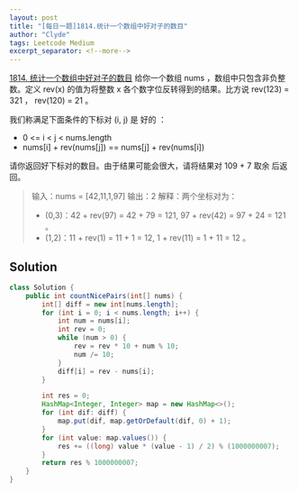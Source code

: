 ```yaml
---
layout: post
title: "[每日一题]1814.统计一个数组中好对子的数目"
author: "Clyde"
tags: Leetcode Medium
excerpt_separator: <!--more-->
---
```


[1814. 统计一个数组中好对子的数目](https://leetcode.cn/problems/count-nice-pairs-in-an-array/)  给你一个数组 nums ，数组中只包含非负整数。定义 rev(x) 的值为将整数 x 各个数字位反转得到的结果。比方说 rev(123) = 321 ， rev(120) = 21 。<!--more-->

我们称满足下面条件的下标对 (i, j) 是 好的 ：

- 0 <= i < j < nums.length
- nums[i] + rev(nums[j]) == nums[j] + rev(nums[i])

请你返回好下标对的数目。由于结果可能会很大，请将结果对 109 + 7 取余 后返回。

> 输入：nums = [42,11,1,97]
> 输出：2
> 解释：两个坐标对为：
>  - (0,3)：42 + rev(97) = 42 + 79 = 121, 97 + rev(42) = 97 + 24 = 121 。
>  - (1,2)：11 + rev(1) = 11 + 1 = 12, 1 + rev(11) = 1 + 11 = 12 。
>

## Solution 

```java
class Solution {
    public int countNicePairs(int[] nums) {
        int[] diff = new int[nums.length];
        for (int i = 0; i < nums.length; i++) {
            int num = nums[i];
            int rev = 0;
            while (num > 0) {
                rev = rev * 10 + num % 10;
                num /= 10;
            }
            diff[i] = rev - nums[i];
        }

        int res = 0;
        HashMap<Integer, Integer> map = new HashMap<>();
        for (int dif: diff) {
            map.put(dif, map.getOrDefault(dif, 0) + 1);
        }
        for (int value: map.values()) {
            res += ((long) value * (value - 1) / 2) % (1000000007);
        }
        return res % 1000000007;
    }
}
```
